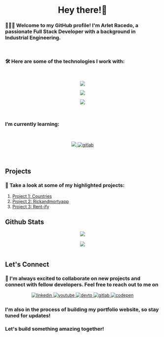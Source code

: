 <h1 align="center">Hey there!👋</h1> 
<p align="left">
<h3>👩🏻‍💻 Welcome to my GitHub profile! I'm <strong>Arlet Racedo</strong>, a passionate Full Stack Developer with a background in Industrial Engineering.</h3> 
</p> 
</br>
<p align="left"><h3>🛠 Here are some of the technologies I work with:</h3></p> 
</br>
<p align="center">
  <a href="https://skillicons.dev">
    <img src="https://skillicons.dev/icons?i=js,react,redux,nodejs,express" />
  </a>
</p>
<p align="center">
  <a href="https://skillicons.dev">
    <img src="https://skillicons.dev/icons?i=html,css,styledcomponents,tailwind,figma" />
  </a>
</p>
<p align="center">
  <a href="https://skillicons.dev">
    <img src="https://skillicons.dev/icons?i=sequelize,postgres,git,github" />
  </a>
</p>
</br>
<p align="left"><h3>I’m currently learning:</h3></p> 
</br>
<p align="center">
  <a href="https://skillicons.dev">
    <img src="https://skillicons.dev/icons?i=nextjs,mongodb,ts,py,linux,bash,docker,django,flask,kubernetes,openshift" />
  </a>
<a href="https://gitlab.com/groups/asracedo" target="_blank">
<img src=https://img.shields.io/badge/gitlab-330F63.svg?&style=for-the-badge&logo=gitlab&logoColor=white alt=gitlab style="margin-bottom: 5px;" />
</a>  
</p>
</br>

## Projects

<p align="left"><h3>🚀 Take a look at some of my highlighted projects:</h3></p> 

1. [Project 1: Countries](https://github.com/asracedof/PI-Countries)
2. [Project 2: Rickandmortyapp](https://github.com/asracedof/rickandmortyapp)
3. [Project 3: Rent-ify](link-to-project-3)

## Github Stats  
<div align="center"><img src="https://github-readme-stats.vercel.app/api?username=asracedof&show_icons=true&count_private=true&hide_border=true" align="center" /></div>  

<br/>  

<div align="center">
<img src="https://komarev.com/ghpvc/?username=asracedof&&style=flat-square" align="center" />
</div>  

<br/> 

## Let's Connect

<p align="left"><h3>🌟 I'm always excited to collaborate on new projects and connect with fellow developers. Feel free to reach out to me on</h3></p>  

<div align="center">
<a href="https://linkedin.com/in/https://www.linkedin.com/in/arlet-racedo-fernandez-38b076267/" target="_blank">
<img src=https://img.shields.io/badge/linkedin-%231E77B5.svg?&style=for-the-badge&logo=linkedin&logoColor=white alt=linkedin style="margin-bottom: 5px;" />
</a>
<a href="https://www.youtube.com/@ArletRacedoFernandez" target="_blank">
<img src=https://img.shields.io/badge/youtube-%23EE4831.svg?&style=for-the-badge&logo=youtube&logoColor=white alt=youtube style="margin-bottom: 5px;" />
</a>
<a href="https://dev.to/asracedof" target="_blank">
<img src=https://img.shields.io/badge/dev.to-%2308090A.svg?&style=for-the-badge&logo=dev.to&logoColor=white alt=devto style="margin-bottom: 5px;" />
</a> 
<a href="https://gitlab.com/groups/asracedo" target="_blank">
<img src=https://img.shields.io/badge/gitlab-330F63.svg?&style=for-the-badge&logo=gitlab&logoColor=white alt=gitlab style="margin-bottom: 5px;" />
</a>
<a href="https://codepen.com/Arlet-Sugey-Racedo-Fernandez" target="_blank">
<img src=https://img.shields.io/badge/codepen-%23131417.svg?&style=for-the-badge&logo=codepen&logoColor=white alt=codepen style="margin-bottom: 5px;" />
</a>  
</div>  

<p align="left"><h3>I'm also in the process of building my portfolio website, so stay tuned for updates!</h3></p>  

<p align="left"><h3>Let's build something amazing together!</h3></p>  

